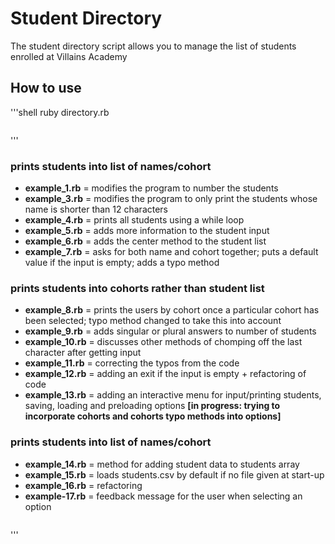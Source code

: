 # Student Directory #

The student directory script allows you to manage the list of students enrolled at Villains Academy

## How to use ##

'''shell
ruby directory.rb
```
```
'''
### prints students into list of names/cohort
* **example_1.rb** = modifies the program to number the students
* **example_3.rb** = modifies the program to only print the students whose name is shorter than 12 characters
* **example_4.rb** = prints all students using a while loop
* **example_5.rb** = adds more information to the student input
* **example_6.rb** = adds the center method to the student list
* **example_7.rb** = asks for both name and cohort together; puts a default value if the input is empty; adds a typo method

### prints students into cohorts rather than student list ###
* **example_8.rb** = prints the users by cohort once a particular cohort has been selected; typo method changed to take this into account
* **example_9.rb** = adds singular or plural answers to number of students
* **example_10.rb** = discusses other methods of chomping off the last character after getting input
* **example_11.rb** = correcting the typos from the code
* **example_12.rb** = adding an exit if the input is empty + refactoring of code
* **example_13.rb** = adding an interactive menu for input/printing students, saving, loading and preloading options **[in progress: trying to incorporate cohorts and cohorts typo methods into options]**

### prints students into list of names/cohort ###
* **example_14.rb** = method for adding student data to students array
* **example_15.rb** = loads students.csv by default if no file given at start-up
* **example_16.rb** = refactoring
* **example-17.rb** = feedback message for the user when selecting an option
```
```
'''
